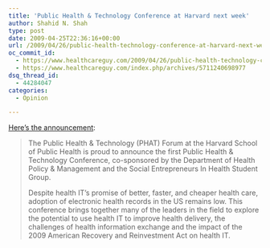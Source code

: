 ```yaml
---
title: 'Public Health & Technology Conference at Harvard next week'
author: Shahid N. Shah
type: post
date: 2009-04-25T22:36:16+00:00
url: /2009/04/26/public-health-technology-conference-at-harvard-next-week/
oc_commit_id:
  - https://www.healthcareguy.com/2009/04/26/public-health-technology-conference-at-harvard-next-week/1478770483
  - https://www.healthcareguy.com/index.php/archives/5711240698977
dsq_thread_id:
  - 44284047
categories:
  - Opinion

---
```

[Here’s the announcement][1]:

> The Public Health & Technology (PHAT) Forum at the Harvard School of Public Health is proud to announce the first Public Health & Technology Conference, co-sponsored by the Department of Health Policy & Management and the Social Entrepreneurs In Health Student Group.
> 
> Despite health IT&#8217;s promise of better, faster, and cheaper health care, adoption of electronic health records in the US remains low. This conference brings together many of the leaders in the field to explore the potential to use health IT to improve health delivery, the challenges of health information exchange and the impact of the 2009 American Recovery and Reinvestment Act on health IT.

 [1]: http://www.hsph.harvard.edu/phat/index.html